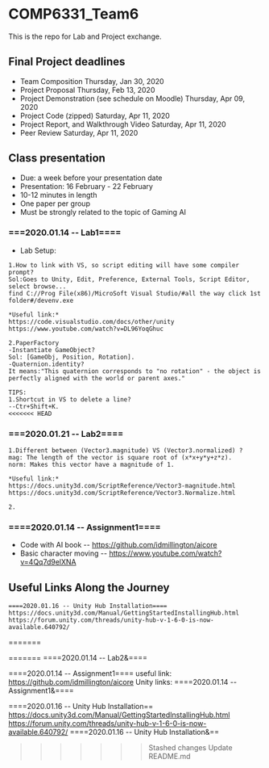 # COMP6331_Team6
This is the repo for Lab and Project exchange.

## Final Project deadlines
* Team Composition 	Thursday, Jan 30, 2020
* Project Proposal 	Thursday, Feb 13, 2020
* Project Demonstration (see schedule on Moodle) 	Thursday, Apr 09, 2020
* Project Code (zipped) 	Saturday, Apr 11, 2020
* Project Report, and Walkthrough Video 	Saturday, Apr 11, 2020
* Peer Review 	Saturday, Apr 11, 2020

## Class presentation

* Due: a week before your presentation date
* Presentation: 16 February - 22 February
* 10-12 minutes in length
* One paper per group
* Must be strongly related to the topic of Gaming AI



### ===2020.01.14 -- Lab1====
* Lab Setup:

```
1.How to link with VS, so script editing will have some compiler prompt?
Sol:Goes to Unity, Edit, Preference, External Tools, Script Editor, select browse...
find C://Prog File(x86)/MicroSoft Visual Studio/#all the way click 1st folder#/devenv.exe

*Useful link:* 
https://code.visualstudio.com/docs/other/unity
https://www.youtube.com/watch?v=DL96YoqGhuc
```
```
2.PaperFactory
-Instantiate GameObject?
Sol: [GameObj, Position, Rotation].
-Quaternion.identity?
It means:"This quaternion corresponds to "no rotation" - the object is perfectly aligned with the world or parent axes."

TIPS:
1.Shortcut in VS to delete a line?
--Ctr+Shift+K.
<<<<<<< HEAD
```

### ===2020.01.21 -- Lab2====
```
1.Different between (Vector3.magnitude) VS (Vector3.normalized) ?
mag: The length of the vector is square root of (x*x+y*y+z*z).
norm: Makes this vector have a magnitude of 1.

*Useful link:* 
https://docs.unity3d.com/ScriptReference/Vector3-magnitude.html
https://docs.unity3d.com/ScriptReference/Vector3.Normalize.html
```
```
2.
```


### ====2020.01.14 -- Assignment1====
* Code with AI book -- https://github.com/idmillington/aicore
* Basic character moving -- https://www.youtube.com/watch?v=4Qq7d9elXNA


## Useful Links Along the Journey
```
====2020.01.16 -- Unity Hub Installation====
https://docs.unity3d.com/Manual/GettingStartedInstallingHub.html
https://forum.unity.com/threads/unity-hub-v-1-6-0-is-now-available.640792/
```

=======

=======
====2020.01.14 -- Lab2&====


====2020.01.14 -- Assignment1====
useful link: https://github.com/idmillington/aicore
Unity links: 
====2020.01.14 -- Assignment1&====


====2020.01.16 -- Unity Hub Installation==
https://docs.unity3d.com/Manual/GettingStartedInstallingHub.html
https://forum.unity.com/threads/unity-hub-v-1-6-0-is-now-available.640792/
====2020.01.16 -- Unity Hub Installation&==
>>>>>>> Stashed changes
>>>>>>> Update README.md

